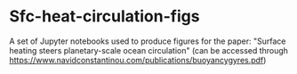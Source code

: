 # Sfc-heat-circulation-figs
A set of Jupyter notebooks used to produce figures for the paper: "Surface heating steers planetary-scale ocean circulation" (can be accessed through https://www.navidconstantinou.com/publications/buoyancygyres.pdf)
